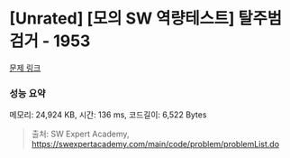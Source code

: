 # [Unrated] [모의 SW 역량테스트] 탈주범 검거 - 1953 

[문제 링크](https://swexpertacademy.com/main/code/problem/problemDetail.do?contestProbId=AV5PpLlKAQ4DFAUq) 

### 성능 요약

메모리: 24,924 KB, 시간: 136 ms, 코드길이: 6,522 Bytes



> 출처: SW Expert Academy, https://swexpertacademy.com/main/code/problem/problemList.do